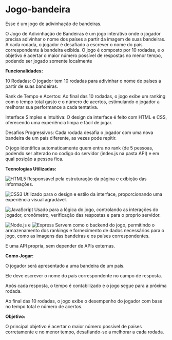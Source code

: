 # Jogo-bandeira
Esse é um jogo de adivinhação de bandeiras.

O Jogo de Adivinhação de Bandeiras é um jogo interativo onde o jogador precisa adivinhar o nome dos países a partir da imagem de suas bandeiras. A cada rodada, o jogador é desafiado a escrever o nome do país correspondente à bandeira exibida. O jogo é composto por 10 rodadas, e o objetivo é acertar o maior número possível de respostas no menor tempo, podendo ser jogado somente localmente

**Funcionalidades:**

10 Rodadas: O jogador tem 10 rodadas para adivinhar o nome de países a partir de suas bandeiras.

Rank de Tempo e Acertos: Ao final das 10 rodadas, o jogo exibe um ranking com o tempo total gasto e o número de acertos, estimulando o jogador a melhorar sua performance a cada tentativa.

Interface Simples e Intuitiva: O design da interface é feito com HTML e CSS, oferecendo uma experiência limpa e fácil de jogar.

Desafios Progressivos: Cada rodada desafia o jogador com uma nova bandeira de um país diferente, as vezes pode repitir.

O jogo identifica automaticamente quem entra no rank (de 5 pessoas, podendo ser alterado no codigo do servidor (index.js na pasta API) e em qual posição a pessoa fica.

**Tecnologias Utilizadas:**

![HTML5](https://img.shields.io/badge/-HTML5-E34F26?style=flat-square&logo=html5&logoColor=white) Responsável pela estruturação da página e exibição das informações.

![CSS3](https://img.shields.io/badge/-CSS3-1572B6?style=flat-square&logo=css3) Utilizado para o design e estilo da interface, proporcionando uma experiência visual agradável.

![JavaScript](https://img.shields.io/badge/-JavaScript-F7DF1E?style=flat-square&logo=javascript&logoColor=black)
 Usado para a lógica do jogo, controlando as interações do jogador, cronômetro, verificação das respostas e para o proprio servidor.

![Node.js](https://img.shields.io/badge/-Node.js-339933?style=flat-square&logo=node.js&logoColor=white) e ![Express](https://img.shields.io/badge/-Express-000000?style=flat-square&logo=express&logoColor=white) Servem como o backend do jogo, permitindo o armazenamento dos rankings e fornecimento de dados necessários para o jogo, como as imagens das bandeiras e os países correspondentes.

E uma API propria, sem depender de APIs externas.

**Como Jogar:**

O jogador será apresentado a uma bandeira de um país.

Ele deve escrever o nome do país correspondente no campo de resposta.

Após cada resposta, o tempo é contabilizado e o jogo segue para a próxima rodada.

Ao final das 10 rodadas, o jogo exibe o desempenho do jogador com base no tempo total e número de acertos.

**Objetivo:**

O principal objetivo é acertar o maior número possível de países corretamente e no menor tempo, desafiando-se a melhorar a cada rodada.
